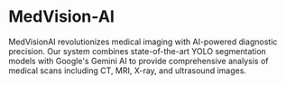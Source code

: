# MedVision-AI
MedVisionAI revolutionizes medical imaging with AI-powered diagnostic precision. Our system combines state-of-the-art YOLO segmentation models with Google's Gemini AI to provide comprehensive analysis of medical scans including CT, MRI, X-ray, and ultrasound images.
